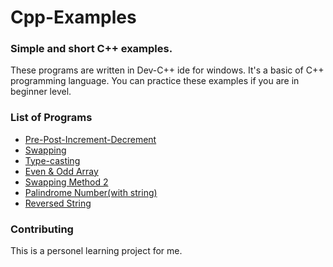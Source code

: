 # Cpp-Examples


### Simple and short C++ examples.
These programs are written in Dev-C++ ide for windows. It's a basic of C++ programming language. You can practice these examples if you are in beginner level.

### List of Programs


- [Pre-Post-Increment-Decrement](https://github.com/ayfersahinn/Cpp-Examples/blob/main/1-pre_post_inc_dec/main.cpp)
- [Swapping](https://github.com/ayfersahinn/Cpp-Examples/tree/main/2-swapping)
- [Type-casting](https://github.com/ayfersahinn/Cpp-Examples/tree/main/3-swapping)
- [Even & Odd Array](https://github.com/ayfersahinn/Cpp-Examples/tree/main/4-even_odd_array)
- [Swapping Method 2](https://github.com/ayfersahinn/Cpp-Examples/tree/main/5-swapping)
- [Palindrome Number(with string)](https://github.com/ayfersahinn/Cpp-Examples/tree/main/6-palindrome_number)
- [Reversed String](https://github.com/ayfersahinn/Cpp-Examples/tree/main/7-reversed_string)


### Contributing
This is a personel learning project for me.




